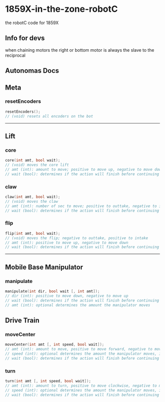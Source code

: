 # 1859X-in-the-zone-robotC
the robotC code for 1859X

## Info for devs
when chaining motors the right or bottom motor is always the slave to the reciprocal  
## Autonomas Docs
## Meta
### resetEncoders
```cpp
resetEncoders();
// (void) resets all encoders on the bot
```
---
## Lift
### core
```cpp
core(int amt, bool wait);
// (void) moves the core lift
// amt (int): amount to move; positive to move up, negative to move down
// wait (bool): determines if the action will finish before continuing the program
```
### claw
```cpp
claw(int amt, bool wait);
// (void) moves the claw
// amt (int): number of sec to move; positive to outtake, negative to intake
// wait (bool): determines if the action will finish before continuing the program
```
### flip
```cpp
flip(int amt, bool wait);
// (void) moves the flip; negative to outtake, positive to intake
// amt (int): positive to move up, negative to move down
// wait (bool): determines if the action will finish before continuing the program
```
---
## Mobile Base Manipulator
### manipulate
```cpp
manipulate(int dir, bool wait [, int amt]);
// dir (int): positive to move down, negative to move up
// wait (bool): determines if the action will finish before continuing the program
// amt (int): optional determines the amount the manipulator moves
```
## Drive Train
### moveCenter
```cpp
moveCenter(int amt [, int speed, bool wait]);
// amt (int): amount to move, positive to move forward, negative to move backward
// speed (int): optional determines the amount the manipulator moves, if specified pid will not be used
// wait (bool): determines if the action will finish before continuing the program, if specified pid will not be used
```
### turn
```cpp
turn(int amt [, int speed, bool wait]);
// amt (int): amount to turn, positive to move clockwise, negative to move widdershins
// speed (int): optional determines the amount the manipulator moves, if specified pid will not be used
// wait (bool): determines if the action will finish before continuing the program, if specified pid will not be used
```
